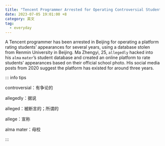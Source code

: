 ```yaml
---
title: "Tencent Programmer Arrested for Operating Controversial Student Appearance Rating Platform"
date: 2023-07-05 19:01:00 +8
category: 英文
tag:
  - everyday
---
```


A Tencent programmer has been arrested in Beijing for operating a platform rating students’ appearances for several years, using a database stolen from Renmin University in Beijing. Ma Zhengyi, 25, `allegedly` hacked into his `alma` `mater`’s student database and created an online platform to rate students’ appearances based on their official school photo. His social media posts from 2020 suggest the platform has existed for around three years.

::: info tips

controversial：有争论的

allegedly：据说

alleged：被断言的；所谓的

allege：宣称

alma mater：母校

:::
